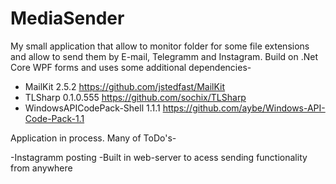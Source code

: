 # MediaSender

My small application that allow to monitor folder for some file extensions and allow to send them by E-mail, Telegramm and Instagram. Build
on .Net Core WPF forms and uses some additional dependencies-
- MailKit 2.5.2 https://github.com/jstedfast/MailKit
- TLSharp 0.1.0.555 https://github.com/sochix/TLSharp
- WindowsAPICodePack-Shell 1.1.1 https://github.com/aybe/Windows-API-Code-Pack-1.1

Application in process. Many of ToDo's-

-Instagramm posting
-Built in web-server to acess sending functionality from anywhere
